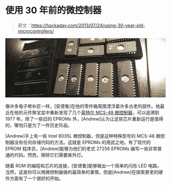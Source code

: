 # 使用 30 年前的微控制器

> 原文：<https://hackaday.com/2013/07/24/using-30-year-old-microcontrollers/>

![chips](img/8b892b0ebf043b27b64a454e68895efa.png)

像许多电子修补匠一样，[安德鲁]在他的零件箱周围漂浮着许多古老的部件。他最近在他的元件聚宝盆中重新发现了几个[英特尔 MCS-48 微控制器](http://www.theresistornetwork.com/2013/07/programming-vintage-intel-mcs-48.html)，可以追溯到 1977 年。除了一些旧的 EPROMs 外，[Andrew]认为让这些芯片重新运行是值得的，哪怕只是为了一件历史珍品。

[Andrew]手上有一些 Intel 8035L 微控制器，但是这种特殊型号的 MCS-48 微控制器没有任何存储代码的方法。这就是 EPROMs 的用武之地。有了现代的 EPROM 程序员，[Andrew]能够为他们的老式 27256 EPROMs 编写一些非常普通的代码。然而，擦除它们需要紫外灯。

随着 ROM 的编程和芯片的连接，[安德鲁]能够做出一个简单的闪烁 LED 电路。当然，这是你可以用微控制器做的最简单的事情，但是[Andrew]在探索更老的硬件方面有了一个很好的开始。